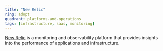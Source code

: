 ```yaml
---
title: "New Relic"
ring: adopt
quadrant: platforms-and-operations
tags: [infrastructure, saas, monitoring]
---
```

[New Relic](https://newrelic.com) is a monitoring and observability platform that provides insights into the performance 
of applications and infrastructure.
